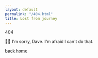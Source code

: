 ```yaml
---
layout: default
permalink: "/404.html"
title: Lost from journey
---
```


<main aria-label="Content">
  <div class="not-found">
    <div class="container">
      <div class="title">404</div>
      <p class="phrase">🔴🤖 I'm sorry, Dave. I'm afraid I can't do that.</p>
      <a class="solution" href="{{ site.url }}">back home</a>
    </div>
  </div>
</main>
